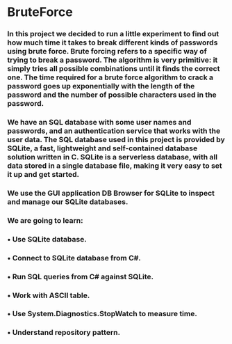 # BruteForce

### In this project we decided to run a little experiment to find out how much time it takes to break different kinds of passwords using brute force. Brute forcing refers to a specific way of trying to break a password. The algorithm is very primitive: it simply tries all possible combinations until it finds the correct one. The time required for a brute force algorithm to crack a password goes up exponentially with the length of the password and the number of possible characters used in the password.

### We have an SQL database with some user names and passwords, and an authentication service that works with the user data. The SQL database used in this project is provided by SQLite, a fast, lightweight and self-contained database solution written in C. SQLite is a serverless database, with all data stored in a single database file, making it very easy to set it up and get started.
### We use the GUI application DB Browser for SQLite to inspect and manage our SQLite databases.

### We are going to learn:
### •	Use SQLite database.
### •	Connect to SQLite database from C#.
### •	Run SQL queries from C# against SQLite.
### •	Work with ASCII table.
### •	Use System.Diagnostics.StopWatch to measure time.
### •	Understand repository pattern.

